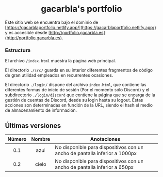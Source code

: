 <h1 align="center">gacarbla's portfolio</h1>

Este sitio web se encuentra bajo el dominio de [https://gacarblaportfolio.netlify.app/](https://gacarblaportfolio.netlify.app/) y es accesible desde [http://portfolio.gacarbla.es](http://portfolio.gacarbla.es).

### Estructura

El archivo `/index.html` muestra la página web principal.

El directorio `./src/` guarda en su interior diferentes fragmentos de código de gran utilidad empleados en recurrentes ocasiones.

El directorio `./login/` dispone del archivo `index.html`, que contiene las diferentes formas de inicio de sesión (Por el momento sólo Discord) y el subdirectorio `./login/discord` que contiene la página que se encarga de la gestión de cuentas de Discord, desde su login hasta su logout. Éstas acciones son determinadas en función de la URL, siendo el hash el medio de almacenamiento de información.

## Últimas versiones

| Número | Nombre | Anotaciones |
|:---:|:---:|---|
|0.1|azul|No disponible para dispositivos con un ancho de pantalla inferior a 1000px|
|0.2|cielo|No disponible para dispositivos con un ancho de pantalla inferior a 650px|
